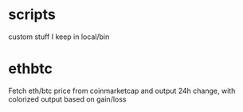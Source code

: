 # scripts
custom stuff I keep in local/bin

ethbtc
======
Fetch eth/btc price from coinmarketcap and output 24h change, with colorized output based on gain/loss
